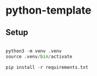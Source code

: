 # python-template



## Setup
```python

python3 -m venv .venv
source .venv/bin/activate

pip install -r requirements.txt
```
